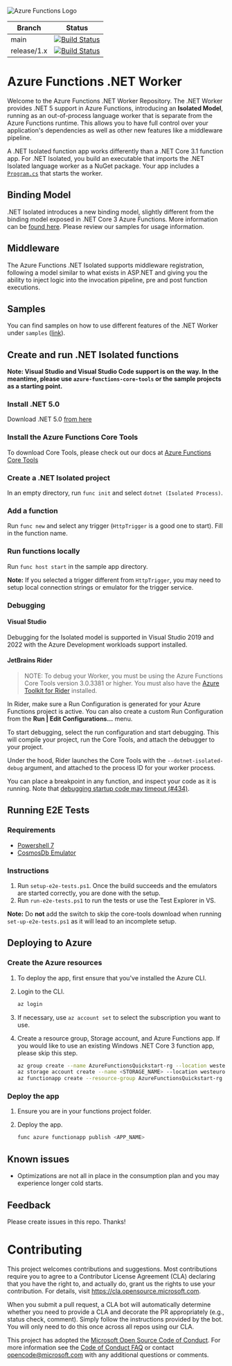 ![Azure Functions Logo](https://raw.githubusercontent.com/Azure/azure-functions-cli/master/src/Azure.Functions.Cli/npm/assets/azure-functions-logo-color-raster.png)

|Branch|Status|
|---|---|
|main|[![Build Status](https://azfunc.visualstudio.com/Azure%20Functions/_apis/build/status/.NET%20Worker/.NET%20Worker?branchName=main)](https://azfunc.visualstudio.com/Azure%20Functions/_build/latest?definitionId=45&branchName=main)|
|release/1.x|[![Build Status](https://azfunc.visualstudio.com/Azure%20Functions/_apis/build/status/.NET%20Worker/.NET%20Worker?branchName=release%2F1.x)](https://azfunc.visualstudio.com/Azure%20Functions/_build/latest?definitionId=45&branchName=release%2F1.x)|


# Azure Functions .NET Worker

Welcome to the Azure Functions .NET Worker Repository. The .NET Worker provides .NET 5 support in Azure Functions, introducing an **Isolated Model**, running as an out-of-process language worker that is separate from the Azure Functions runtime. This allows you to have full control over your application's dependencies as well as other new features like a middleware pipeline.

A .NET Isolated function app works differently than a .NET Core 3.1 function app. For .NET Isolated, you build an executable that imports the .NET Isolated language worker as a NuGet package. Your app includes a [`Program.cs`](samples/FunctionApp/Program.cs) that starts the worker.

## Binding Model

.NET Isolated introduces a new binding model, slightly different from the binding model exposed in .NET Core 3 Azure Functions. More information can be [found here](https://github.com/Azure/azure-functions-dotnet-worker/wiki/.NET-Worker-bindings). Please review our samples for usage information.

## Middleware

The Azure Functions .NET Isolated supports middleware registration, following a model similar to what exists in ASP.NET and giving you the ability to inject logic into the invocation pipeline, pre and post function executions.

## Samples

You can find samples on how to use different features of the .NET Worker under `samples` ([link](https://github.com/Azure/azure-functions-dotnet-worker/tree/main/samples)).

## Create and run .NET Isolated functions

**Note: Visual Studio and Visual Studio Code support is on the way. In the meantime, please use `azure-functions-core-tools` or the sample projects as a starting point.**

### Install .NET 5.0
Download .NET 5.0 [from here](https://dotnet.microsoft.com/download/dotnet/5.0)

### Install the Azure Functions Core Tools

To download Core Tools, please check out our docs at [Azure Functions Core Tools](https://github.com/Azure/azure-functions-core-tools)

### Create a .NET Isolated project
In an empty directory, run `func init` and select `dotnet (Isolated Process)`.

### Add a function
Run `func new` and select any trigger (`HttpTrigger` is a good one to start). Fill in the function name.

### Run functions locally
Run `func host start` in the sample app directory.

**Note:** If you selected a trigger different from `HttpTrigger`, you may need to setup local connection strings or emulator for the trigger service.

### Debugging

#### Visual Studio

Debugging for the Isolated model is supported in Visual Studio 2019 and 2022 with the Azure Development workloads support installed.

#### JetBrains Rider

> NOTE: To debug your Worker, you must be using the Azure Functions Core Tools version 3.0.3381 or higher. You must also have the [Azure Toolkit for Rider](https://plugins.jetbrains.com/plugin/11220-azure-toolkit-for-rider) installed.

In Rider, make sure a Run Configuration is generated for your Azure Functions project is active. You can also create a custom Run Configuration from the **Run \| Edit Configurations...** menu.

To start debugging, select the run configuration and start debugging. This will compile your project, run the Core Tools, and attach the debugger to your project.

Under the hood, Rider launches the Core Tools with the `--dotnet-isolated-debug` argument, and attached to the process ID for your worker process.

You can place a breakpoint in any function, and inspect your code as it is running. Note that [debugging startup code may timeout (#434)](https://github.com/Azure/azure-functions-dotnet-worker/issues/434).

## Running E2E Tests

### Requirements

- [Powershell 7](https://docs.microsoft.com/en-us/powershell/scripting/install/installing-powershell-on-windows?view=powershell-7.2)
- [CosmosDb Emulator](https://docs.microsoft.com/en-us/azure/cosmos-db/local-emulator?tabs=ssl-netstd21)

### Instructions

1. Run `setup-e2e-tests.ps1`. Once the build succeeds and the emulators are started correctly, you are done with the setup.
1. Run `run-e2e-tests.ps1` to run the tests or use the Test Explorer in VS.

**Note:** Do **not** add the switch to skip the core-tools download when running `set-up-e2e-tests.ps1` as it will lead to an incomplete setup. 

## Deploying to Azure

### Create the Azure resources

1. To deploy the app, first ensure that you've installed the Azure CLI. 

2. Login to the CLI.

    ```bash
    az login
    ```

3. If necessary, use `az account set` to select the subscription you want to use.
  
4. Create a resource group, Storage account, and Azure Functions app. If you would like to use an existing Windows .NET Core 3 function app, please skip this step.

    ```bash
    az group create --name AzureFunctionsQuickstart-rg --location westeurope
    az storage account create --name <STORAGE_NAME> --location westeurope --resource-group AzureFunctionsQuickstart-rg --sku Standard_LRS
    az functionapp create --resource-group AzureFunctionsQuickstart-rg --consumption-plan-location westeurope --runtime dotnet-isolated --functions-version 3 --name <APP_NAME> --storage-account <STORAGE_NAME>
    ```

### Deploy the app

1. Ensure you are in your functions project folder.
2. Deploy the app.

    ```bash
    func azure functionapp publish <APP_NAME>
    ```

## Known issues

* Optimizations are not all in place in the consumption plan and you may experience longer cold starts.

## Feedback

Please create issues in this repo. Thanks!

# Contributing

This project welcomes contributions and suggestions.  Most contributions require you to agree to a
Contributor License Agreement (CLA) declaring that you have the right to, and actually do, grant us
the rights to use your contribution. For details, visit https://cla.opensource.microsoft.com.

When you submit a pull request, a CLA bot will automatically determine whether you need to provide
a CLA and decorate the PR appropriately (e.g., status check, comment). Simply follow the instructions
provided by the bot. You will only need to do this once across all repos using our CLA.

This project has adopted the [Microsoft Open Source Code of Conduct](https://opensource.microsoft.com/codeofconduct/).
For more information see the [Code of Conduct FAQ](https://opensource.microsoft.com/codeofconduct/faq/) or
contact [opencode@microsoft.com](mailto:opencode@microsoft.com) with any additional questions or comments.
